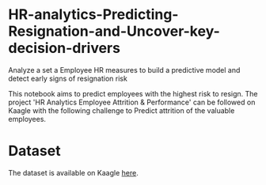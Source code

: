 # HR-analytics-Predicting-Resignation-and-Uncover-key-decision-drivers
Analyze a set a Employee HR measures to build a predictive model and detect early signs of resignation risk


This notebook aims to predict employees with the highest risk to resign. The project 'HR Analytics Employee Attrition & Performance' can be followed on Kaagle with the following challenge to Predict attrition of the valuable employees.

# Dataset
The dataset is available on Kaagle [here](https://www.kaggle.com/pavansubhasht/ibm-hr-analytics-attrition-dataset).

